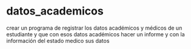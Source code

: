 # datos_academicos
crear un programa de registrar los datos académicos y médicos de un estudiante y que con esos datos académicos hacer un informe y con la información del estado medico sus datos   
